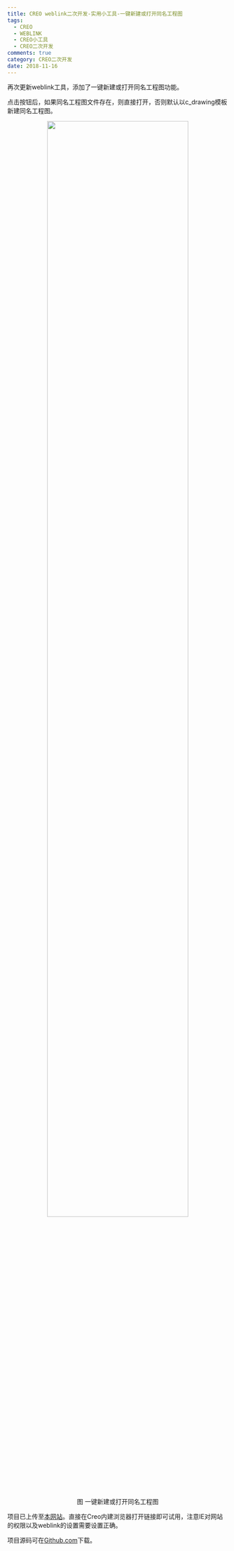 ```yaml
---
title: CREO weblink二次开发-实用小工具-一键新建或打开同名工程图
tags:
  - CREO
  - WEBLINK
  - CREO小工具
  - CREO二次开发
comments: true
category: CREO二次开发
date: 2018-11-16
---
```



再次更新weblink工具，添加了一键新建或打开同名工程图功能。

点击按钮后，如果同名工程图文件存在，则直接打开，否则默认以c_drawing模板新建同名工程图。

<div align="center">
    <img src="/img/proe/weblinktool6.png" style="width:80%" align="center"/>
    <p>图 一键新建或打开同名工程图</p>
</div>

项目已上传至[本网站](http://weblink.hudi.site)。直接在Creo内建浏览器打开链接即可试用，注意IE对网站的权限以及weblink的设置需要设置正确。

项目源码可在<a href="https://github.com/slacker-HD/creo_weblink" target="_blank">Github.com</a>下载。
